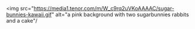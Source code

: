 <img src="https://media1.tenor.com/m/W_c9rq2uVKoAAAAC/sugar-bunnies-kawaii.gif" alt="a pink background with two sugarbunnies rabbits and a cake"/

